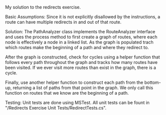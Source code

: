 My solution to the redirects exercise.

Basic Assumptions:
Since it is not explicitly disallowed by the instructions, a route can have multiple redirects in and out of that route.

Solution:
The PathAnalyzer class implements the RouteAnalyzer interface and uses the process method to first create a graph of routes, where each node is
effectively a node in a linked list. As the graph is populated trach which routes make the beginning of a path and where they redirect to. 

After the graph is constructed, check for cycles using a helper function that follows every path throughout the graph and tracks how many routes have been
visited. If we ever visit more routes than exist in the graph, there is a cycle.

Finally, use another helper function to construct each path from the bottom-up, returning a list of paths from that point in the graph. We only call this function on routes that
we know are the beginning of a path.

Testing:
Unit tests are done using MSTest. All unit tests can be fount in "/Redirects Exercise Unit Tests/RedirectTests.cs".
